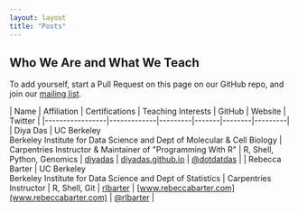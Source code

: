 ```yaml
---
layout: layout
title: "Posts"
---
```



<section class="content">

Who We Are and What We Teach
===============

To add yourself, start a Pull Request on this page on our GitHub repo, and join our [mailing list](https://groups.google.com/a/lists.berkeley.edu/forum/#!forum/carpentries-club).

| Name            | Affiliation | Certifications | Teaching Interests | GitHub | Website | Twitter |
|-----------------|-------------|---------|-------|--------|---------|
| Diya Das        | UC Berkeley <br> Berkeley Institute for Data Science and Dept of Molecular & Cell Biology | Carpentries Instructor & Maintainer of "Programming With R" | R, Shell, Python, Genomics | [diyadas](https://github.com/diyadas) | [diyadas.github.io](https://diyadas.github.io) | [@dotdatdas](https://twitter.com/dotdatdas) |
| Rebecca Barter  | UC Berkeley <br> Berkeley Institute for Data Science and Dept of Statistics | Carpentries Instructor | R, Shell, Git | [rlbarter](https://github.com/rlbarter) | [www.rebeccabarter.com](www.rebeccabarter.com) | [@rlbarter](https://twitter.com/rlbarter) |
